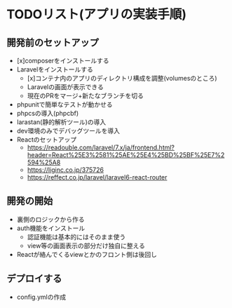 # TODOリスト(アプリの実装手順)

## 開発前のセットアップ
- [x]composerをインストールする
- Laravelをインストールする
    - [x]コンテナ内のアプリのディレクトリ構成を調整(volumesのところ)
    - Laravelの画面が表示できる
    - 現在のPRをマージ+新たなブランチを切る
- phpunitで簡単なテストが動かせる
- phpcsの導入(phpcbf)
- larastan(静的解析ツール)の導入
- dev環境のみでデバッグツールを導入
- Reactのセットアップ
    - https://readouble.com/laravel/7.x/ja/frontend.html?header=React%25E3%2581%25AE%25E4%25BD%25BF%25E7%2594%25A8
    - https://liginc.co.jp/375726
    - https://reffect.co.jp/laravel/laravel6-react-router

## 開発の開始
- 裏側のロジックから作る
- auth機能をインストール
    - 認証機能は基本的にはそのまま使う
    - view等の画面表示の部分だけ独自に整える
- Reactが絡んでくるviewとかのフロント側は後回し

## デプロイする
- config.ymlの作成